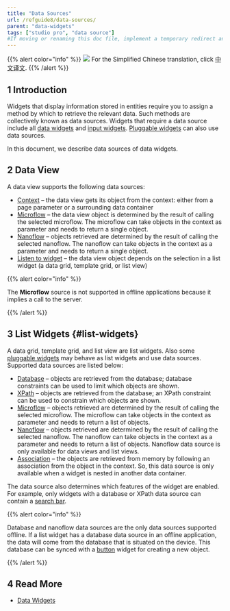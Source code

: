 ```yaml
---
title: "Data Sources"
url: /refguide8/data-sources/
parent: "data-widgets"
tags: ["studio pro", "data source"]
#If moving or renaming this doc file, implement a temporary redirect and let the respective team know they should update the URL in the product. See Mapping to Products for more details.
---
```


{{% alert color="info" %}}
<img src="/attachments/china.png" style="display: inline-block; margin: 0" /> For the Simplified Chinese translation, click [中文译文](https://cdn.mendix.tencent-cloud.com/documentation/refguide8/data-sources.pdf).
{{% /alert %}}

## 1 Introduction

Widgets that display information stored in entities require you to assign a method by which to retrieve the relevant data. Such methods are collectively known as data sources. Widgets that require a data source include all [data widgets](/refguide8/data-widgets/) and [input widgets](/refguide8/input-widgets/). [Pluggable widgets](/apidocs-mxsdk/apidocs/pluggable-widgets/) can also use data sources.

In this document, we describe data sources of data widgets. 

## 2 Data View

A data view supports the following data sources:

*   [Context](/refguide8/context-source/) – the data view gets its object from the context:  either from a page parameter or a surrounding data container
*   [Microflow](/refguide8/microflow-source/) – the data view object is determined by the result of calling the selected microflow. The microflow can take objects in the context as parameter and needs to return a single object.
*   [Nanoflow](/refguide8/nanoflow-source/) – objects retrieved are determined by the result of calling the selected nanoflow. The nanoflow can take objects in the context as a parameter and needs to return a single object. 
*   [Listen to widget](/refguide8/listen-to-grid-source/) – the data view object depends on the selection in a list widget (a data grid, template grid, or list view)

{{% alert color="info" %}}

The **Microflow** source is not supported in offline applications because it implies a call to the server.

{{% /alert %}}

## 3 List Widgets {#list-widgets}

A data grid, template grid, and list view are list widgets. Also some [pluggable widgets](/apidocs-mxsdk/apidocs/pluggable-widgets/) may behave as list widgets and use data sources. Supported data sources are listed below:

*   [Database](/refguide8/database-source/) – objects are retrieved from the database; database constraints can be used to limit which objects are shown. 
*   [XPath](/refguide8/xpath-source/) – objects are retrieved from the database; an XPath constraint can be used to constrain which objects are shown.
*   [Microflow](/refguide8/microflow-source/) – objects retrieved are determined by the result of calling the selected microflow. The microflow can take objects in the context as parameter and needs to return a list of objects.
*   [Nanoflow](/refguide8/nanoflow-source/) – objects retrieved are determined by the result of calling the selected nanoflow. The nanoflow can take objects in the context as a parameter and needs to return a list of objects. Nanoflow data source is only available for data views and list views. 
*   [Association](/refguide8/association-source/) – the objects are retrieved from memory by following an association from the object in the context. So, this data source is only available when a widget is nested in another data container. 

 The data source also determines which features of the widget are enabled. For example, only widgets with a database or XPath data source can contain a [search bar](/refguide8/search-bar/).

{{% alert color="info" %}}

Database and nanoflow data sources are the only data sources supported offline. If a list widget has a database data source in an offline application, the data will come from the database that is situated on the device. This database can be synced with a [button](/refguide8/button-properties/) widget for creating a new object.

{{% /alert %}}

## 4 Read More

* [Data Widgets](/refguide8/data-widgets/)

